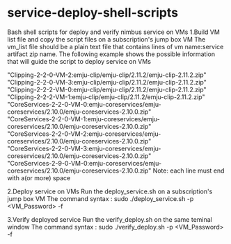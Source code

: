 # service-deploy-shell-scripts
Bash shell scripts for deploy and verify nimbus service on VMs
1.Build VM list file and copy the script files on a subscription's jump box VM
The vm_list file should be a plain text file that contains lines of vm name:service artifact zip name.
The following example shows the possible information that will guide the script to deploy service on VMs

"Clipping-2-2-0-VM-2:emju-clip/emju-clip/2.11.2/emju-clip-2.11.2.zip"  
"Clipping-2-2-0-VM-3:emju-clip/emju-clip/2.11.2/emju-clip-2.11.2.zip"  
"Clipping-2-2-2-VM-0:emju-clip/emju-clip/2.11.2/emju-clip-2.11.2.zip"  
"Clipping-2-2-2-VM-1:emju-clip/emju-clip/2.11.2/emju-clip-2.11.2.zip"  
"CoreServices-2-2-0-VM-0:emju-coreservices/emju-coreservices/2.10.0/emju-coreservices-2.10.0.zip"  
"CoreServices-2-2-0-VM-1:emju-coreservices/emju-coreservices/2.10.0/emju-coreservices-2.10.0.zip"  
"CoreServices-2-2-0-VM-2:emju-coreservices/emju-coreservices/2.10.0/emju-coreservices-2.10.0.zip"  
"CoreServices-2-2-0-VM-3:emju-coreservices/emju-coreservices/2.10.0/emju-coreservices-2.10.0.zip"  
"CoreServices-2-9-0-VM-0:emju-coreservices/emju-coreservices/2.10.0/emju-coreservices-2.10.0.zip"
Note: each line must end with a(or more) space

2.Deploy service on VMs
Run the deploy_service.sh on a subscription's jump box VM
The command syntax : sudo ./deploy_service.sh -p <VM_Password> -f <Full path of vm_list file>

3.Verify deployed service
Run the verify_deploy.sh on the same teminal window
The command syntax : sudo ./verify_deploy.sh -p <VM_Password> -f <Full path of vm_list file>
